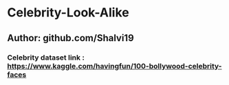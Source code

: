 # Celebrity-Look-Alike
## Author: github.com/Shalvi19

### Celebrity dataset link : https://www.kaggle.com/havingfun/100-bollywood-celebrity-faces
